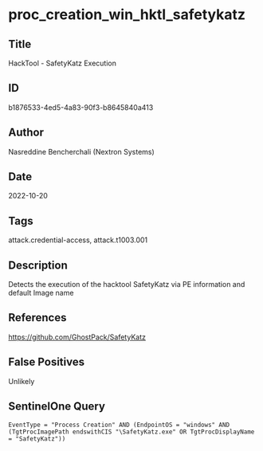 # proc_creation_win_hktl_safetykatz

## Title
HackTool - SafetyKatz Execution

## ID
b1876533-4ed5-4a83-90f3-b8645840a413

## Author
Nasreddine Bencherchali (Nextron Systems)

## Date
2022-10-20

## Tags
attack.credential-access, attack.t1003.001

## Description
Detects the execution of the hacktool SafetyKatz via PE information and default Image name

## References
https://github.com/GhostPack/SafetyKatz

## False Positives
Unlikely

## SentinelOne Query
```
EventType = "Process Creation" AND (EndpointOS = "windows" AND (TgtProcImagePath endswithCIS "\SafetyKatz.exe" OR TgtProcDisplayName = "SafetyKatz"))

```